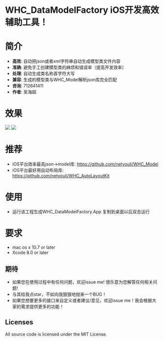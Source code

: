 # WHC_DataModelFactory iOS开发高效辅助工具！

简介
==============
- **高效**: 自动把json或者xml字符串自动生成模型类文件内容
- **准确**: 避免手工创建模型类的麻烦和错误率（提高开发效率）
- **处理**: 自动生成类名称首字符大写
- **兼容**: 生成的模型类与WHC_Model解析json库完全匹配
- **咨询**: 712641411
- **作者**: 吴海超

效果
==============
<img src = "https://github.com/netyouli/WHC_DataModelFactory/blob/master/WHC_DataModelFactory/images/oc.png">
<img src = "https://github.com/netyouli/WHC_DataModelFactory/blob/master/WHC_DataModelFactory/images/swift.png">

推荐
==============
* iOS平台效率最高json->model库: https://github.com/netyouli/WHC_Model
* iOS平台最好用自动布局库: https://github.com/netyouli/WHC_AutoLayoutKit

使用
==============
* 运行该工程生成WHC_DataModelFactory.App 复制到桌面以后双击运行

要求
==============
* mac os x 10.7 or later
* Xcode 8.0 or later

## <a id="期待"></a>期待

- 如果您在使用过程中有任何问题，欢迎issue me! 很乐意为您解答任何相关问题!
- 与其给我点star，不如向我狠狠地抛来一个BUG！
- 如果您想要更多的接口来自定义或者建议/意见，欢迎issue me！我会根据大家的需求提供更多的功能！

## Licenses
All source code is licensed under the MIT License.
